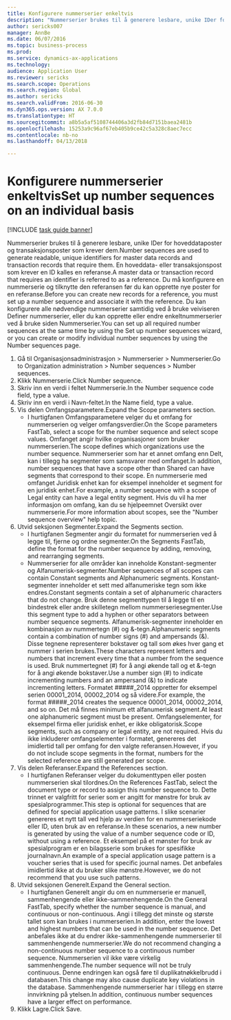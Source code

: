 ```yaml
--- 
title: Konfigurere nummerserier enkeltvis
description: "Nummerserier brukes til å generere lesbare, unike IDer for hoveddataposter og transaksjonsposter som krever dem."
author: sericks007
manager: AnnBe
ms.date: 06/07/2016
ms.topic: business-process
ms.prod: 
ms.service: dynamics-ax-applications
ms.technology: 
audience: Application User
ms.reviewer: sericks
ms.search.scope: Operations
ms.search.region: Global
ms.author: sericks
ms.search.validFrom: 2016-06-30
ms.dyn365.ops.version: AX 7.0.0
ms.translationtype: HT
ms.sourcegitcommit: a8b5a5af5108744406a3d2fb84d7151baea2481b
ms.openlocfilehash: 15253a9c96af67eb405b9ce42c5a328c8aec7ecc
ms.contentlocale: nb-no
ms.lasthandoff: 04/13/2018

---
```

# <a name="set-up-number-sequences-on-an-individual-basis"></a><span data-ttu-id="54ff0-103">Konfigurere nummerserier enkeltvis</span><span class="sxs-lookup"><span data-stu-id="54ff0-103">Set up number sequences on an individual basis</span></span>

[!INCLUDE [task guide banner](../../includes/task-guide-banner.md)]

<span data-ttu-id="54ff0-104">Nummerserier brukes til å generere lesbare, unike IDer for hoveddataposter og transaksjonsposter som krever dem.</span><span class="sxs-lookup"><span data-stu-id="54ff0-104">Number sequences are used to generate readable, unique identifiers for master data records and transaction records that require them.</span></span> <span data-ttu-id="54ff0-105">En hoveddata- eller transaksjonspost som krever en ID kalles en referanse.</span><span class="sxs-lookup"><span data-stu-id="54ff0-105">A master data or transaction record that requires an identifier is referred to as a reference.</span></span> <span data-ttu-id="54ff0-106">Du må konfigurere en nummerserie og tilknytte den referansen før du kan opprette nye poster for en referanse.</span><span class="sxs-lookup"><span data-stu-id="54ff0-106">Before you can create new records for a reference, you must set up a number sequence and associate it with the reference.</span></span> <span data-ttu-id="54ff0-107">Du kan konfigurere alle nødvendige nummerserier samtidig ved å bruke veiviseren Definer nummerserier, eller du kan opprette eller endre enkeltnummerserier ved å bruke siden Nummerserier.</span><span class="sxs-lookup"><span data-stu-id="54ff0-107">You can set up all required number sequences at the same time by using the Set up number sequences wizard, or you can create or modify individual number sequences by using the Number sequences page.</span></span>

1. <span data-ttu-id="54ff0-108">Gå til Organisasjonsadministrasjon > Nummerserier > Nummerserier.</span><span class="sxs-lookup"><span data-stu-id="54ff0-108">Go to Organization administration > Number sequences > Number sequences.</span></span>
2. <span data-ttu-id="54ff0-109">Klikk Nummerserie.</span><span class="sxs-lookup"><span data-stu-id="54ff0-109">Click Number sequence.</span></span>
3. <span data-ttu-id="54ff0-110">Skriv inn en verdi i feltet Nummerserie.</span><span class="sxs-lookup"><span data-stu-id="54ff0-110">In the Number sequence code field, type a value.</span></span>
4. <span data-ttu-id="54ff0-111">Skriv inn en verdi i Navn-feltet.</span><span class="sxs-lookup"><span data-stu-id="54ff0-111">In the Name field, type a value.</span></span>
5. <span data-ttu-id="54ff0-112">Vis delen Omfangsparametere.</span><span class="sxs-lookup"><span data-stu-id="54ff0-112">Expand the Scope parameters section.</span></span>
    * <span data-ttu-id="54ff0-113">I hurtigfanen Omfangsparametere velger du et omfang for nummerserien og velger omfangsverdier.</span><span class="sxs-lookup"><span data-stu-id="54ff0-113">On the Scope parameters FastTab, select a scope for the number sequence and select scope values.</span></span>     <span data-ttu-id="54ff0-114">Omfanget angir hvilke organisasjoner som bruker nummerserien.</span><span class="sxs-lookup"><span data-stu-id="54ff0-114">The scope defines which organizations use the number sequence.</span></span> <span data-ttu-id="54ff0-115">Nummerserier som har et annet omfang enn Delt, kan i tillegg ha segmenter som samsvarer med omfanget.</span><span class="sxs-lookup"><span data-stu-id="54ff0-115">In addition, number sequences that have a scope other than Shared can have segments that correspond to their scope.</span></span> <span data-ttu-id="54ff0-116">En nummerserie med omfanget Juridisk enhet kan for eksempel inneholder et segment for en juridisk enhet.</span><span class="sxs-lookup"><span data-stu-id="54ff0-116">For example, a number sequence with a scope of Legal entity can have a legal entity segment.</span></span> <span data-ttu-id="54ff0-117">Hvis du vil ha mer informasjon om omfang, kan du se hjelpeemnet Oversikt over nummerserie.</span><span class="sxs-lookup"><span data-stu-id="54ff0-117">For more information about scopes, see the "Number sequence overview" help topic.</span></span>  
6. <span data-ttu-id="54ff0-118">Utvid seksjonen Segmenter.</span><span class="sxs-lookup"><span data-stu-id="54ff0-118">Expand the Segments section.</span></span>
    * <span data-ttu-id="54ff0-119">I hurtigfanen Segmenter angir du formatet for nummerserien ved å legge til, fjerne og ordne segmenter.</span><span class="sxs-lookup"><span data-stu-id="54ff0-119">On the Segments FastTab, define the format for the number sequence by adding, removing, and rearranging segments.</span></span>  
    * <span data-ttu-id="54ff0-120">Nummerserier for alle områder kan inneholde Konstant-segmenter og Alfanumerisk-segmenter.</span><span class="sxs-lookup"><span data-stu-id="54ff0-120">Number sequences of all scopes can contain Constant segments and Alphanumeric segments.</span></span> <span data-ttu-id="54ff0-121">Konstant-segmenter inneholder et sett med alfanumeriske tegn som ikke endres.</span><span class="sxs-lookup"><span data-stu-id="54ff0-121">Constant segments contain a set of alphanumeric characters that do not change.</span></span> <span data-ttu-id="54ff0-122">Bruk denne segmenttypen til å legge til en bindestrek eller andre skilletegn mellom nummerseriesegmenter.</span><span class="sxs-lookup"><span data-stu-id="54ff0-122">Use this segment type to add a hyphen or other separators between number sequence segments.</span></span> <span data-ttu-id="54ff0-123">Alfanumerisk-segmenter inneholder en kombinasjon av nummertegn (#) og &-tegn.</span><span class="sxs-lookup"><span data-stu-id="54ff0-123">Alphanumeric segments contain a combination of number signs (#) and ampersands (&).</span></span> <span data-ttu-id="54ff0-124">Disse tegnene representerer bokstaver og tall som økes hver gang et nummer i serien brukes.</span><span class="sxs-lookup"><span data-stu-id="54ff0-124">These characters represent letters and numbers that increment every time that a number from the sequence is used.</span></span> <span data-ttu-id="54ff0-125">Bruk nummertegnet (#) for å angi økende tall og et &-tegn for å angi økende bokstaver.</span><span class="sxs-lookup"><span data-stu-id="54ff0-125">Use a number sign (#) to indicate incrementing numbers and an ampersand (&) to indicate incrementing letters.</span></span> <span data-ttu-id="54ff0-126">Formatet #####_2014 oppretter for eksempel serien 00001_2014, 00002_2014 og så videre.</span><span class="sxs-lookup"><span data-stu-id="54ff0-126">For example, the format #####_2014 creates the sequence 00001_2014, 00002_2014, and so on.</span></span>     <span data-ttu-id="54ff0-127">Det må finnes minimum ett alfanumerisk segment.</span><span class="sxs-lookup"><span data-stu-id="54ff0-127">At least one alphanumeric segment must be present.</span></span> <span data-ttu-id="54ff0-128">Omfangselementer, for eksempel firma eller juridisk enhet, er ikke obligatorisk.</span><span class="sxs-lookup"><span data-stu-id="54ff0-128">Scope segments, such as company or legal entity, are not required.</span></span> <span data-ttu-id="54ff0-129">Hvis du ikke inkluderer omfangselementer i formatet, genereres det imidlertid tall per omfang for den valgte referansen.</span><span class="sxs-lookup"><span data-stu-id="54ff0-129">However, if you do not include scope segments in the format, numbers for the selected reference are still generated per scope.</span></span>  
7. <span data-ttu-id="54ff0-130">Vis delen Referanser.</span><span class="sxs-lookup"><span data-stu-id="54ff0-130">Expand the References section.</span></span>
    * <span data-ttu-id="54ff0-131">I hurtigfanen Referanser velger du dokumenttypen eller posten nummerserien skal tilordnes.</span><span class="sxs-lookup"><span data-stu-id="54ff0-131">On the References FastTab, select the document type or record to assign this number sequence to.</span></span>     <span data-ttu-id="54ff0-132">Dette trinnet er valgfritt for serier som er angitt for mønstre for bruk av spesialprogrammer.</span><span class="sxs-lookup"><span data-stu-id="54ff0-132">This step is optional for sequences that are defined for special application usage patterns.</span></span> <span data-ttu-id="54ff0-133">I slike scenarier genereres et nytt tall ved hjelp av verdien for en nummerseriekode eller ID, uten bruk av en referanse.</span><span class="sxs-lookup"><span data-stu-id="54ff0-133">In these scenarios, a new number is generated by using the value of a number sequence code or ID, without using a reference.</span></span> <span data-ttu-id="54ff0-134">Et eksempel på et mønster for bruk av spesialprogram er en bilagsserie som brukes for spesifikke journalnavn.</span><span class="sxs-lookup"><span data-stu-id="54ff0-134">An example of a special application usage pattern is a voucher series that is used for specific journal names.</span></span> <span data-ttu-id="54ff0-135">Det anbefales imidlertid ikke at du bruker slike mønstre.</span><span class="sxs-lookup"><span data-stu-id="54ff0-135">However, we do not recommend that you use such patterns.</span></span>  
8. <span data-ttu-id="54ff0-136">Utvid seksjonen Generelt.</span><span class="sxs-lookup"><span data-stu-id="54ff0-136">Expand the General section.</span></span>
    * <span data-ttu-id="54ff0-137">I hurtigfanen Generelt angir du om en nummerserie er manuell, sammenhengende eller ikke-sammenhengende.</span><span class="sxs-lookup"><span data-stu-id="54ff0-137">On the General FastTab, specify whether the number sequence is manual, and continuous or non-continuous.</span></span> <span data-ttu-id="54ff0-138">Angi i tillegg det minste og største tallet som kan brukes i nummerserien.</span><span class="sxs-lookup"><span data-stu-id="54ff0-138">In addition, enter the lowest and highest numbers that can be used in the number sequence.</span></span>     <span data-ttu-id="54ff0-139">Det anbefales ikke at du endrer ikke-sammenhengende nummerserier til sammenhengende nummerserier.</span><span class="sxs-lookup"><span data-stu-id="54ff0-139">We do not recommend changing a non-continuous number sequence to a continuous number sequence.</span></span> <span data-ttu-id="54ff0-140">Nummerserien vil ikke være virkelig sammenhengende.</span><span class="sxs-lookup"><span data-stu-id="54ff0-140">The number sequence will not be truly continuous.</span></span> <span data-ttu-id="54ff0-141">Denne endringen kan også føre til duplikatnøkkelbrudd i databasen.</span><span class="sxs-lookup"><span data-stu-id="54ff0-141">This change may also cause duplicate key violations in the database.</span></span> <span data-ttu-id="54ff0-142">Sammenhengende nummerserier har i tillegg en større innvirkning på ytelsen.</span><span class="sxs-lookup"><span data-stu-id="54ff0-142">In addition, continuous number sequences have a larger effect on performance.</span></span>   
9. <span data-ttu-id="54ff0-143">Klikk Lagre.</span><span class="sxs-lookup"><span data-stu-id="54ff0-143">Click Save.</span></span>


